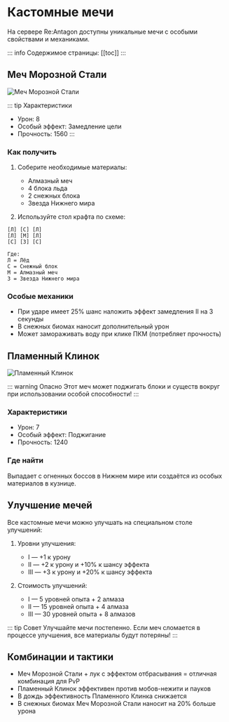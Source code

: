 # Кастомные мечи

На сервере Re:Antagon доступны уникальные мечи с особыми свойствами и механиками.

::: info Содержимое страницы:
[[toc]]
:::

## Меч Морозной Стали

![Меч Морозной Стали](/items/frost-sword.png)

::: tip Характеристики
- Урон: 8
- Особый эффект: Замедление цели
- Прочность: 1560
:::

### Как получить

1. Соберите необходимые материалы:
   - Алмазный меч
   - 4 блока льда
   - 2 снежных блока
   - Звезда Нижнего мира

2. Используйте стол крафта по схеме:
```
[Л] [С] [Л]
[Л] [М] [Л]
[С] [З] [С]

Где: 
Л = Лёд
С = Снежный блок
М = Алмазный меч
З = Звезда Нижнего мира
```

### Особые механики

- При ударе имеет 25% шанс наложить эффект замедления II на 3 секунды
- В снежных биомах наносит дополнительный урон
- Может замораживать воду при клике ПКМ (потребляет прочность)

## Пламенный Клинок

![Пламенный Клинок](/items/flame-sword.png)

::: warning Опасно
Этот меч может поджигать блоки и существ вокруг при использовании особой способности!
:::

### Характеристики
- Урон: 7
- Особый эффект: Поджигание
- Прочность: 1240

### Где найти
Выпадает с огненных боссов в Нижнем мире или создаётся из особых материалов в кузнице.

## Улучшение мечей

Все кастомные мечи можно улучшать на специальном столе улучшений:

1. Уровни улучшения:
   - I — +1 к урону
   - II — +2 к урону и +10% к шансу эффекта
   - III — +3 к урону и +20% к шансу эффекта

2. Стоимость улучшений:
   - I — 5 уровней опыта + 2 алмаза
   - II — 15 уровней опыта + 4 алмаза
   - III — 30 уровней опыта + 8 алмазов

::: tip Совет
Улучшайте мечи постепенно. Если меч сломается в процессе улучшения, все материалы будут потеряны!
:::

## Комбинации и тактики

- Меч Морозной Стали + лук с эффектом отбрасывания = отличная комбинация для PvP
- Пламенный Клинок эффективен против мобов-нежити и пауков
- В дождь эффективность Пламенного Клинка снижается
- В снежных биомах Меч Морозной Стали наносит на 20% больше урона
